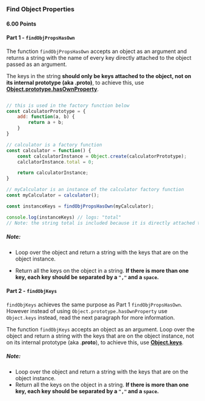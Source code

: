 ### Find Object Properties

#### 6.00 Points


#### Part 1 - `findObjPropsHasOwn`

The function `findObjPropsHasOwn` accepts an object as an argument and returns a string with the name of every key directly attached to the object passed as an argument.

The keys in the string **should only be keys attached to the object, not on its internal prototype (aka .__proto__)**, to achieve this, use **[Object.prototype.hasOwnProperty](https://developer.mozilla.org/en-US/docs/Web/JavaScript/Reference/Global_Objects/Object/hasOwnProperty)**.  

```js

// this is used in the factory function below
const calculatorPrototype = {
    add: function(a, b) {
        return a + b;
    }
}

// calculator is a factory function
const calculator = function() {
    const calculatorInstance = Object.create(calculatorPrototype);
    calclatorInstance.total = 0;

    return calculatorInstance;
}

// myCalculator is an instance of the calculator factory function
const myCalculator = calculator();

const instanceKeys = findObjPropsHasOwn(myCalculator);

console.log(instanceKeys) // logs: "total"
// Note: the string total is included because it is directly attached to the calculatorInstance. The add method is located up the prototype chain (this is why it is not included).

```


##### Note:

- Loop over the object and return a string with the keys that are on the object instance.

- Return all the keys on the object in a string. **If there is more than one key, each key should be separated by a `","` and a `space`.**

#### Part 2 - `findObjKeys`

`findObjKeys` achieves the same purpose as Part 1 `findObjPropsHasOwn`.  However instead of using `Object.prototype.hasOwnProperty` use `Object.keys` instead, read the next paragraph for more information.

The function `findObjKeys` accepts an object as an argument. Loop over the object and return a string with the keys that are on the object instance,
not on its internal prototype (aka .__proto__), to achieve this, use **[Object.keys](https://developer.mozilla.org/en-US/docs/Web/JavaScript/Reference/Global_Objects/Object/keys)**.  

##### Note:

- Loop over the object and return a string with the keys that are on the object instance.
- Return all the keys on the object in a string. **If there is more than one key, each key should be separated by a `","` and a `space`.**


